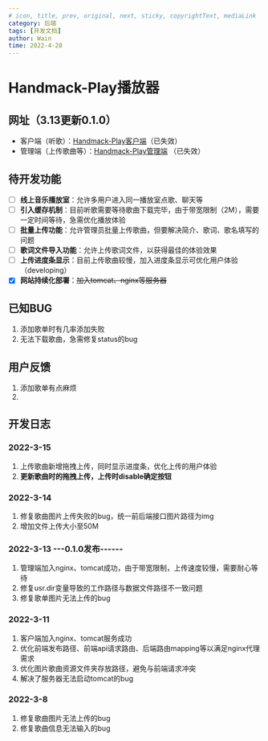 ```yaml
---
# icon, title, prev, original, next, sticky, copyrightText, mediaLink
category: 后端
tags: [开发文档]
author: Wain
time: 2022-4-28
---
```


# Handmack-Play播放器

## 网址（3.13更新0.1.0）
   - 客户端（听歌）：[Handmack-Play客户端](http://106.52.168.169:8888/client)（已失效）
   - 管理端（上传歌曲等）：[Handmack-Play管理端](http://106.52.168.169:8888/manage) （已失效）
## 待开发功能

- [ ] **线上音乐播放室**：允许多用户进入同一播放室点歌、聊天等
- [ ] **引入缓存机制**：目前听歌需要等待歌曲下载完毕，由于带宽限制（2M），需要一定时间等待，急需优化播放体验
- [ ] **批量上传功能**：允许管理员批量上传歌曲，但要解决简介、歌词、歌名填写的问题
- [ ] **歌词文件导入功能**：允许上传歌词文件，以获得最佳的体验效果
- [ ] **上传进度条显示**：目前上传歌曲较慢，加入进度条显示可优化用户体验（developing）
- [x] **网站持续化部署**：~~加入tomcat、nginx等服务器~~

## 已知BUG

1. 添加歌单时有几率添加失败
1. 无法下载歌曲，急需修复status的bug
## 用户反馈

1. 添加歌单有点麻烦
1. 


## 开发日志
### 2022-3-15

1. 上传歌曲新增拖拽上传，同时显示进度条，优化上传的用户体验
1. **更新歌曲时的拖拽上传，上传时disable确定按钮**
### 2022-3-14

1. 修复歌曲图片上传失败的bug，统一前后端接口图片路径为img
1. 增加文件上传大小至50M
### 2022-3-13 ---0.1.0发布------

1. 管理端加入nginx、tomcat成功，由于带宽限制，上传速度较慢，需要耐心等待
1. 修复usr.dir变量导致的工作路径与数据文件路径不一致问题
1. 修复歌单图片无法上传的bug
### 2022-3-11

1. 客户端加入nginx、tomcat服务成功
1. 优化前端发布路径、前端api请求路由、后端路由mapping等以满足nginx代理需求
1. 优化图片歌曲资源文件夹存放路径，避免与前端请求冲突
1. 解决了服务器无法启动tomcat的bug
### 2022-3-8

1. 修复歌曲图片无法上传的bug
1. 修复歌曲信息无法输入的bug


